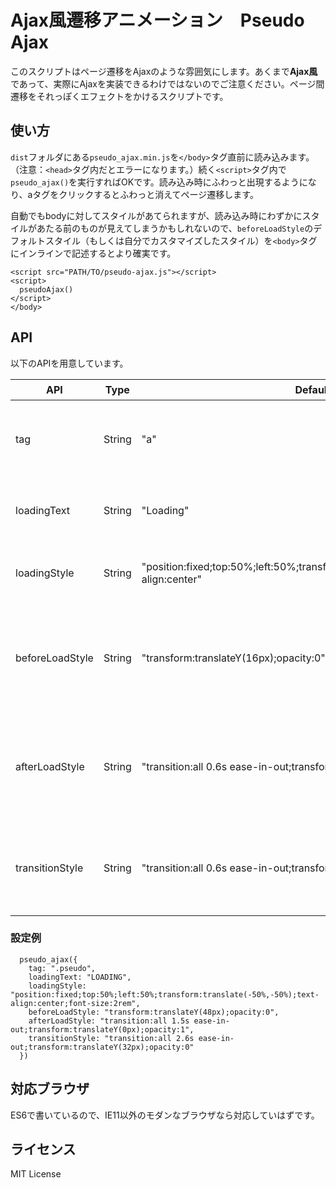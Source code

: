# Ajax風遷移アニメーション　Pseudo Ajax

このスクリプトはページ遷移をAjaxのような雰囲気にします。あくまで**Ajax風**であって、実際にAjaxを実装できるわけではないのでご注意ください。ページ間遷移をそれっぽくエフェクトをかけるスクリプトです。

## 使い方
`dist`フォルダにある`pseudo_ajax.min.js`を`</body>`タグ直前に読み込みます。（注意：`<head>`タグ内だとエラーになります。）続く`<script>`タグ内で`pseudo_ajax()`を実行すればOKです。読み込み時にふわっと出現するようになり、aタグをクリックするとふわっと消えてページ遷移します。

自動でもbodyに対してスタイルがあてられますが、読み込み時にわずかにスタイルがあたる前のものが見えてしまうかもしれないので、`beforeLoadStyle`のデフォルトスタイル（もしくは自分でカスタマイズしたスタイル）を`<body>`タグにインラインで記述するとより確実です。

```
<script src="PATH/TO/pseudo-ajax.js"></script>
<script>
  pseudoAjax()
</script>
</body>
```

## API
以下のAPIを用意しています。

| API | Type | Default | 説明 |
|---|---|---|---|
| tag | String | "a" | Ajax風を実行するセレクター |
| loadingText | String | "Loading" | ローディング中の表示文字 |
| loadingStyle | String | "position:fixed;top:50%;left:50%;transform:translate(-50%,-50%);text-align:center" | Loadingの文字のスタイル |
| beforeLoadStyle | String | "transform:translateY(16px);opacity:0" | 読み込み完了前のbodyに対するスタイル |
| afterLoadStyle | String | "transition:all 0.6s ease-in-out;transform:translateY(0px);opacity:1" | 読み込み完了時のbodyに対するスタイル |
| transitionStyle | String | "transition:all 0.6s ease-in-out;transform:translateY(16px);opacity:0" | ページ遷移時のbodyに対するスタイル |

### 設定例

```
  pseudo_ajax({
    tag: ".pseudo",
    loadingText: "LOADING",
    loadingStyle: "position:fixed;top:50%;left:50%;transform:translate(-50%,-50%);text-align:center;font-size:2rem",
    beforeLoadStyle: "transform:translateY(48px);opacity:0",
    afterLoadStyle: "transition:all 1.5s ease-in-out;transform:translateY(0px);opacity:1",
    transitionStyle: "transition:all 2.6s ease-in-out;transform:translateY(32px);opacity:0"
  })
```

## 対応ブラウザ

ES6で書いているので、IE11以外のモダンなブラウザなら対応していはずです。

## ライセンス
MIT License
